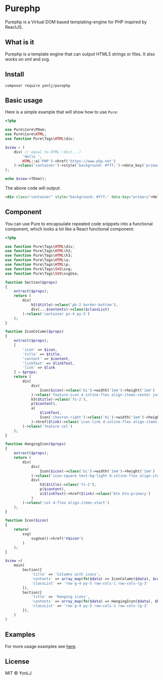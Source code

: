 # Purephp

Purephp is a Virtual DOM based templating-engine for PHP inspired by ReactJS.

## What is it

Purephp is a template engine that can output HTML5 strings or files. It also works on xml and svg.

## Install

`composer require yonlj/purephp`

## Basic usage

Here is a simple example that will show how to use `Pure`:

```php
<?php

use Pure\Core\PDom;
use Pure\Core\HTML;
use function Pure\Tags\HTML\div;

$view = (
    div( // equal to HTML::div(...)
        'Hello ',
        HTML::a('PHP')->href('https://www.php.net')
    )->class('container')->style('background: #fff;')->data_key('primary')
);

echo $view->TDom();
```

The above code will output:

```html
<div class="container" style="background: #fff;" data-key="primary">Hello <a href="https://www.php.net">PHP</a></div>
```

## Component

You can use Pure to encapsulate repeated code snippets into a functional component, which looks a lot like a React functional component:

```php
<?php

use function Pure\Tags\HTML\div;
use function Pure\Tags\HTML\h2;
use function Pure\Tags\HTML\h3;
use function Pure\Tags\HTML\a;
use function Pure\Tags\HTML\p;
use function Pure\Tags\SVG\svg;
use function Pure\Tags\SVG\svgUse;

function Section($props)
{
    extract($props);
    return (
        div(
            h2($title)->class('pb-2 border-bottom'),
            div(...$contents)->class($classList)
        )->class('container px-4 py-5')
    );
}

function IconColumn($props)
{
    extract($props);
    [
        'icon' => $icon,
        'title' => $title,
        'content' => $content,
        'linkText' => $linkText,
        'link' => $link
    ] = $props;
    return (
        div(
            div(
                Icon($icon)->class('bi')->width('1em')->height('1em')
            )->class('feature-icon d-inline-flex align-items-center justify-content-center text-bg-primary bg-gradient fs-2 mb-3'),
            h3($title)->class('fs-2'),
            p($content),
            a(
                $linkText,
                Icon('chevron-right')->class('bi')->width('1em')->height('1em'),
            )->href($link)->class('icon-link d-inline-flex align-items-center')
        )->class('feature col')
    );
}

function HangingIcon($props)
{
    extract($props);
    return (
        div(
            div(
                Icon($icon)->class('bi')->width('1em')->height('1em')
            )->class('icon-square text-bg-light d-inline-flex align-items-center justify-content-center fs-4 flex-shrink-0 me-3'),
            div(
                h3($title)->class('fs-2'),
                p($content),
                a($linkText)->href($link)->class('btn btn-primary')
            )
        )->class('col d-flex align-items-start')
    );
}

function Icon($icon)
{
    return(
        svg(
            svgUse()->href("#$icon")
        )
    );
}

$view =(
    main(
        Section([
            'title' => 'Columns with icons',
            'contents' => array_map(fn($data) => IconColumn($data), $columnsData),
            'classList' => 'row g-4 py-5 row-cols-1 row-cols-lg-3'
        ]),
        Section([
            'title' => 'Hanging icons',
            'contents' => array_map(fn($data) => HangingIcon($data), $hangingData),
            'classList' => 'row g-4 py-5 row-cols-1 row-cols-lg-3'
        ]),
    )
)
```

## Examples

For more usage examples see [here](https://github.com/YonLJ/Pure/tree/master/examples).

## License

MIT © YonLJ
